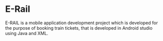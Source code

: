 # E-Rail

E-RAIL is a mobile application development project which is developed for the purpose of booking train tickets, that is developed in Android studio using Java and XML.
